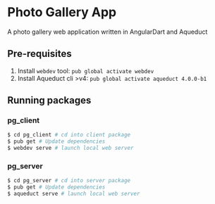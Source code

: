 # Photo Gallery App

A photo gallery web application written in AngularDart and Aqueduct

## Pre-requisites

1. Install `webdev` tool: `pub global activate webdev`
2. Install Aqueduct cli >v4: `pub global activate aqueduct 4.0.0-b1`

## Running packages

### pg_client

```bash
$ cd pg_client # cd into client package
$ pub get # Update dependencies
$ webdev serve # launch local web server
```

### pg_server

```bash
$ cd pg_server # cd into server package
$ pub get # Update dependencies
$ aqueduct serve # launch local web server
```